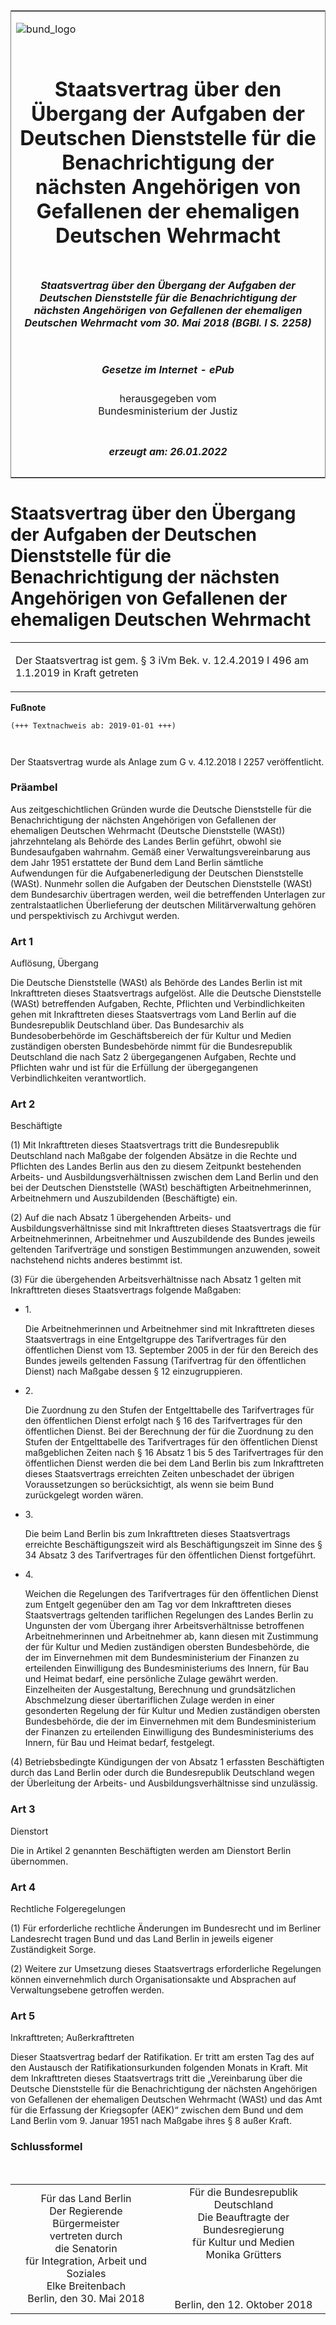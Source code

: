 <span id="DECKBLATT.html"></span>

<table border="0" frame="border" width="100%">

<tr valign="top">

<td align="left">

![bund\_logo](BfJ_2021_Web_de_de.gif)

</td>

<td align="right">

 

</td>

</tr>

<tr align="center" valign="middle">

<td colspan="2">

# Staatsvertrag über den Übergang der Aufgaben der Deutschen Dienststelle für die Benachrichtigung der nächsten Angehörigen von Gefallenen der ehemaligen Deutschen Wehrmacht

</td>

</tr>

<tr align="center" valign="middle">

<td colspan="2">

##### Staatsvertrag über den Übergang der Aufgaben der Deutschen Dienststelle für die Benachrichtigung der nächsten Angehörigen von Gefallenen der ehemaligen Deutschen Wehrmacht vom 30. Mai 2018 (BGBl. I S. 2258)

</td>

</tr>

<tr align="center" valign="middle">

<td colspan="2">

  
  

##### Gesetze im Internet - ePub  
  
herausgegeben vom  
Bundesministerium der Justiz

</td>

</tr>

<tr align="center" valign="bottom">

<td colspan="2">

  
  

##### erzeugt am: 26.01.2022

</td>

</tr>

</table>

<span id="BJNR225800018.html"></span>

# Staatsvertrag über den Übergang der Aufgaben der Deutschen Dienststelle für die Benachrichtigung der nächsten Angehörigen von Gefallenen der ehemaligen Deutschen Wehrmacht

<div>

<div class="jnhtml">

<table width="100%">

<colgroup>

<col width="10%">

</col>

<col width="90%">

</col>

</colgroup>

<tr>

<td colspan="2">

Der Staatsvertrag ist gem. § 3 iVm Bek. v. 12.4.2019 I 496 am 1.1.2019
in Kraft getreten

</div>

</div>

</td>

</tr>

</table>

</div>

</div>

<div>

  
**Fußnote**

<div class="jnhtml">

<div>

<div class="jurAbsatz">

  

``` 
(+++ Textnachweis ab: 2019-01-01 +++)

 
```

Der Staatsvertrag wurde als Anlage zum G v. 4.12.2018 I 2257
veröffentlicht.

</div>

</div>

</div>

</div>

<span id="BJNR225800018BJNE000100000.html"></span>

### Präambel  

<div>

<div class="jnhtml">

<div>

<div class="jurAbsatz">

Aus zeitgeschichtlichen Gründen wurde die Deutsche Dienststelle für die
Benachrichtigung der nächsten Angehörigen von Gefallenen der ehemaligen
Deutschen Wehrmacht (Deutsche Dienststelle (WASt)) jahrzehntelang als
Behörde des Landes Berlin geführt, obwohl sie Bundesaufgaben wahrnahm.
Gemäß einer Verwaltungsvereinbarung aus dem Jahr 1951 erstattete der
Bund dem Land Berlin sämtliche Aufwendungen für die Aufgabenerledigung
der Deutschen Dienststelle (WASt). Nunmehr sollen die Aufgaben der
Deutschen Dienststelle (WASt) dem Bundesarchiv übertragen werden, weil
die betreffenden Unterlagen zur zentralstaatlichen Überlieferung der
deutschen Militärverwaltung gehören und perspektivisch zu Archivgut
werden.

</div>

</div>

</div>

</div>

<span id="BJNR225800018BJNE000200000.html"></span>

### Art 1  
Auflösung, Übergang

<div>

<div class="jnhtml">

<div>

<div class="jurAbsatz">

Die Deutsche Dienststelle (WASt) als Behörde des Landes Berlin ist mit
Inkrafttreten dieses Staatsvertrags aufgelöst. Alle die Deutsche
Dienststelle (WASt) betreffenden Aufgaben, Rechte, Pflichten und
Verbindlichkeiten gehen mit Inkrafttreten dieses Staatsvertrags vom Land
Berlin auf die Bundesrepublik Deutschland über. Das Bundesarchiv als
Bundesoberbehörde im Geschäftsbereich der für Kultur und Medien
zuständigen obersten Bundesbehörde nimmt für die Bundesrepublik
Deutschland die nach Satz 2 übergegangenen Aufgaben, Rechte und
Pflichten wahr und ist für die Erfüllung der übergegangenen
Verbindlichkeiten verantwortlich.

</div>

</div>

</div>

</div>

<span id="BJNR225800018BJNE000300000.html"></span>

### Art 2  
Beschäftigte

<div>

<div class="jnhtml">

<div>

<div class="jurAbsatz">

(1) Mit Inkrafttreten dieses Staatsvertrags tritt die Bundesrepublik
Deutschland nach Maßgabe der folgenden Absätze in die Rechte und
Pflichten des Landes Berlin aus den zu diesem Zeitpunkt bestehenden
Arbeits- und Ausbildungsverhältnissen zwischen dem Land Berlin und den
bei der Deutschen Dienststelle (WASt) beschäftigten Arbeitnehmerinnen,
Arbeitnehmern und Auszubildenden (Beschäftigte) ein.

</div>

<div class="jurAbsatz">

(2) Auf die nach Absatz 1 übergehenden Arbeits- und
Ausbildungsverhältnisse sind mit Inkrafttreten dieses Staatsvertrags
die für Arbeitnehmerinnen, Arbeitnehmer und Auszubildende des Bundes
jeweils geltenden Tarifverträge und sonstigen Bestimmungen anzuwenden,
soweit nachstehend nichts anderes bestimmt ist.

</div>

<div class="jurAbsatz">

(3) Für die übergehenden Arbeitsverhältnisse nach Absatz 1 gelten mit
Inkrafttreten dieses Staatsvertrags folgende Maßgaben:

  - 1\.
    
    <div>
    
    Die Arbeitnehmerinnen und Arbeitnehmer sind mit Inkrafttreten dieses
    Staatsvertrags in eine Entgeltgruppe des Tarifvertrages für den
    öffentlichen Dienst vom 13. September 2005 in der für den Bereich
    des Bundes jeweils geltenden Fassung (Tarifvertrag für den
    öffentlichen Dienst) nach Maßgabe dessen § 12 einzugruppieren.
    
    </div>

  - 2\.
    
    <div>
    
    Die Zuordnung zu den Stufen der Entgelttabelle des Tarifvertrages
    für den öffentlichen Dienst erfolgt nach § 16 des Tarifvertrages
    für den öffentlichen Dienst. Bei der Berechnung der für die
    Zuordnung zu den Stufen der Entgelttabelle des Tarifvertrages für
    den öffentlichen Dienst maßgeblichen Zeiten nach § 16 Absatz 1 bis 5
    des Tarifvertrages für den öffentlichen Dienst werden die bei dem
    Land Berlin bis zum Inkrafttreten dieses Staatsvertrags erreichten
    Zeiten unbeschadet der übrigen Voraussetzungen so berücksichtigt,
    als wenn sie beim Bund zurückgelegt worden wären.
    
    </div>

  - 3\.
    
    <div>
    
    Die beim Land Berlin bis zum Inkrafttreten dieses Staatsvertrags
    erreichte Beschäftigungszeit wird als Beschäftigungszeit im Sinne
    des § 34 Absatz 3 des Tarifvertrages für den öffentlichen Dienst
    fortgeführt.
    
    </div>

  - 4\.
    
    <div>
    
    Weichen die Regelungen des Tarifvertrages für den öffentlichen
    Dienst zum Entgelt gegenüber den am Tag vor dem Inkrafttreten dieses
    Staatsvertrags geltenden tariflichen Regelungen des Landes Berlin zu
    Ungunsten der vom Übergang ihrer Arbeitsverhältnisse betroffenen
    Arbeitnehmerinnen und Arbeitnehmer ab, kann diesen mit Zustimmung
    der für Kultur und Medien zuständigen obersten Bundesbehörde, die
    der im Einvernehmen mit dem Bundesministerium der Finanzen zu
    erteilenden Einwilligung des Bundesministeriums des Innern, für Bau
    und Heimat bedarf, eine persönliche Zulage gewährt werden.
    Einzelheiten der Ausgestaltung, Berechnung und grundsätzlichen
    Abschmelzung dieser übertariflichen Zulage werden in einer
    gesonderten Regelung der für Kultur und Medien zuständigen obersten
    Bundesbehörde, die der im Einvernehmen mit dem Bundesministerium der
    Finanzen zu erteilenden Einwilligung des Bundesministeriums des
    Innern, für Bau und Heimat bedarf, festgelegt.
    
    </div>

</div>

<div class="jurAbsatz">

(4) Betriebsbedingte Kündigungen der von Absatz 1 erfassten
Beschäftigten durch das Land Berlin oder durch die Bundesrepublik
Deutschland wegen der Überleitung der Arbeits- und
Ausbildungsverhältnisse sind unzulässig.

</div>

</div>

</div>

</div>

<span id="BJNR225800018BJNE000400000.html"></span>

### Art 3  
Dienstort

<div>

<div class="jnhtml">

<div>

<div class="jurAbsatz">

Die in Artikel 2 genannten Beschäftigten werden am Dienstort Berlin
übernommen.

</div>

</div>

</div>

</div>

<span id="BJNR225800018BJNE000500000.html"></span>

### Art 4  
Rechtliche Folgeregelungen

<div>

<div class="jnhtml">

<div>

<div class="jurAbsatz">

(1) Für erforderliche rechtliche Änderungen im Bundesrecht und im
Berliner Landesrecht tragen Bund und das Land Berlin in jeweils eigener
Zuständigkeit Sorge.

</div>

<div class="jurAbsatz">

(2) Weitere zur Umsetzung dieses Staatsvertrags erforderliche Regelungen
können einvernehmlich durch Organisationsakte und Absprachen auf
Verwaltungsebene getroffen werden.

</div>

</div>

</div>

</div>

<span id="BJNR225800018BJNE000600000.html"></span>

### Art 5  
Inkrafttreten; Außerkrafttreten

<div>

<div class="jnhtml">

<div>

<div class="jurAbsatz">

Dieser Staatsvertrag bedarf der Ratifikation. Er tritt am ersten Tag des
auf den Austausch der Ratifikationsurkunden folgenden Monats in Kraft.
Mit dem Inkrafttreten dieses Staatsvertrags tritt die „Vereinbarung über
die Deutsche Dienststelle für die Benachrichtigung der nächsten
Angehörigen von Gefallenen der ehemaligen Deutschen Wehrmacht (WASt)
und das Amt für die Erfassung der Kriegsopfer (AEK)“ zwischen dem Bund
und dem Land Berlin vom 9. Januar 1951 nach Maßgabe ihres § 8 außer
Kraft.

</div>

</div>

</div>

</div>

<span id="BJNR225800018BJNE000700000.html"></span>

### Schlussformel  

<div>

<div class="jnhtml">

<div>

<div class="jurAbsatz">

 

</div>

<table>
<tbody>
<tr class="odd">
<td style="text-align: left;"><div class="jurAbsatz" style="text-align:center;">
Für das Land Berlin<br />
Der Regierende Bürgermeister<br />
vertreten durch<br />
die Senatorin<br />
für Integration, Arbeit und Soziales<br />
<span class="SP">Elke Breitenbach</span>
</div>
<div class="jurAbsatz" style="text-align:center;">
Berlin, den 30. Mai 2018
</div></td>
<td style="text-align: left;"><div class="jurAbsatz" style="text-align:center;">
Für die Bundesrepublik Deutschland<br />
Die Beauftragte der Bundesregierung<br />
für Kultur und Medien<br />
<span class="SP">Monika Grütters</span>
</div>
<br />
<br />
<br />

<div class="jurAbsatz" style="text-align:center;">
Berlin, den 12. Oktober 2018
</div></td>
</tr>
</tbody>
</table>

</div>

</div>

</div>
